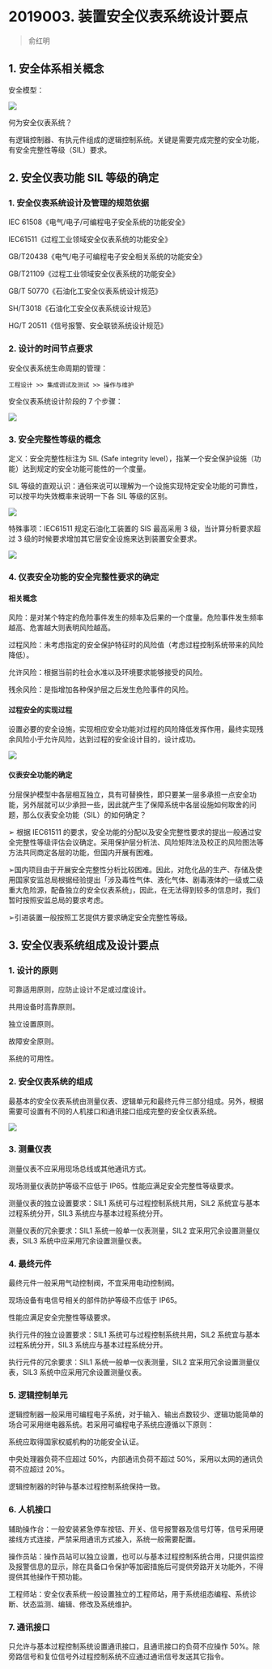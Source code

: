 # 2019003. 装置安全仪表系统设计要点
> 俞红明

## 1. 安全体系相关概念
安全模型：

![](https://raw.githubusercontent.com/dalong0514/selfstudy/master/图片链接/工程培训/2019008.PNG)

何为安全仪表系统？

有逻辑控制器、有执元件组成的逻辑控制系统。关键是需要完成完整的安全功能，有安全完整性等级（SIL）要求。

## 2. 安全仪表功能 SIL 等级的确定

### 1. 安全仪表系统设计及管理的规范依据

IEC 61508《电气/电子/可编程电子安全系统的功能安全》

IEC61511《过程工业领域安全仪表系统的功能安全》

GB/T20438《电气/电子可编程电子安全相关系统的功能安全》

GB/T21109《过程工业领域安全仪表系统的功能安全》

GB/T 50770《石油化工安全仪表系统设计规范》

SH/T3018《石油化工安全仪表系统设计规范》

HG/T 20511《信号报警、安全联锁系统设计规范》

### 2. 设计的时间节点要求

安全仪表系统生命周期的管理：

	工程设计 >> 集成调试及测试 >> 操作与维护

安全仪表系统设计阶段的 7 个步骤：

![](https://raw.githubusercontent.com/dalong0514/selfstudy/master/图片链接/工程培训/2019009.PNG)

### 3. 安全完整性等级的概念

定义：安全完整性标注为 SIL  (Safe integrity level），指某一个安全保护设施（功能）达到规定的安全功能可能性的一个度量。

SIL 等级的直观认识：通俗来说可以理解为一个设施实现特定安全功能的可靠性，可以按平均失效概率来说明一下各 SIL 等级的区别。

![](https://raw.githubusercontent.com/dalong0514/selfstudy/master/图片链接/工程培训/2019010.PNG)

特殊事项：IEC61511 规定石油化工装置的 SIS 最高采用 3 级，当计算分析要求超过 3 级的时候要求增加其它层安全设施来达到装置安全要求。

![](https://raw.githubusercontent.com/dalong0514/selfstudy/master/图片链接/工程培训/2019008.PNG)

### 4. 仪表安全功能的安全完整性要求的确定

#### 相关概念
风险：是对某个特定的危险事件发生的频率及后果的一个度量。危险事件发生频率越高、危害越大则表明风险越高。

过程风险：未考虑指定的安全保护特征时的风险值（考虑过程控制系统带来的风险降低）。

允许风险：根据当前的社会水准以及环境要求能够接受的风险。

残余风险：是指增加各种保护层之后发生危险事件的风险。

#### 过程安全的实现过程
设置必要的安全设施，实现相应安全功能对过程的风险降低发挥作用，最终实现残余风险小于允许风险，达到过程的安全设计目的，设计成功。

![](https://raw.githubusercontent.com/dalong0514/selfstudy/master/图片链接/工程培训/2019011.PNG)

#### 仪表安全功能的确定
分层保护模型中各层相互独立，具有可替换性，即只要某一层多承担一点安全功能，另外层就可以少承担一些，因此就产生了保障系统中各层设施如何取舍的问题，那么仪表安全功能（SIL）的如何确定？

➢ 根据 IEC61511 的要求，安全功能的分配以及安全完整性要求的提出一般通过安全完整性等级评估会议确定。采用保护层分析法、风险矩阵法及校正的风险图法等方法共同商定各层的功能，但国内开展有困难。

➢国内项目由于开展安全完整性分析比较困难。因此，对危化品的生产、存储及使用国家安监总局根据经验提出「涉及毒性气体、液化气体、剧毒液体的一级或二级重大危险源，配备独立的安全仪表系统」，因此，在无法得到较多的信息时，我们暂时按照安监总局的要求考虑。

➢引进装置一般按照工艺提供方要求确定安全完整性等级。

## 3. 安全仪表系统组成及设计要点

### 1. 设计的原则
可靠适用原则，应防止设计不足或过度设计。

共用设备时高靠原则。

独立设置原则。

故障安全原则。

系统的可用性。

### 2. 安全仪表系统的组成
最基本的安全仪表系统由测量仪表、逻辑单元和最终元件三部分组成。另外，根据需要可设置有不同的人机接口和通讯接口组成完整的安全仪表系统。

![](https://raw.githubusercontent.com/dalong0514/selfstudy/master/图片链接/工程培训/2019012.PNG)

### 3. 测量仪表
测量仪表不应采用现场总线或其他通讯方式。

现场测量仪表防护等级不应低于 IP65。性能应满足安全完整性等级要求。

测量仪表的独立设置要求：SIL1 系统可与过程控制系统共用，SIL2 系统宜与基本过程系统分开，SIL3 系统应与基本过程系统分开。

测量仪表的冗余要求：SIL1 系统一般单一仪表测量，SIL2 宜采用冗余设置测量仪表，SIL3 系统中应采用冗余设置测量仪表。

### 4. 最终元件
最终元件一般采用气动控制阀，不宜采用电动控制阀。

现场设备有电信号相关的部件防护等级不应低于 IP65。

性能应满足安全完整性等级要求。

执行元件的独立设置要求：SIL1 系统可与过程控制系统共用，SIL2 系统宜与基本过程系统分开，SIL3 系统应与基本过程系统分开。

执行元件的冗余要求：SIL1 系统一般单一仪表测量，SIL2 宜采用冗余设置测量仪表，SIL3 系统中应采用冗余设置测量仪表。

### 5. 逻辑控制单元
逻辑控制器一般采用可编程电子系统，对于输入、输出点数较少、逻辑功能简单的场合可采用继电器系统。若采用可编程电子系统应遵循以下原则：

系统应取得国家权威机构的功能安全认证。

中央处理器负荷不应超过 50%，内部通讯负荷不超过 50%，采用以太网的通讯负荷不应超过 20%。

逻辑控制器的时钟与基本过程控制系统保持一致。

### 6. 人机接口
辅助操作台：一般安装紧急停车按钮、开关、信号报警器及信号灯等，信号采用硬接线方式连接，严禁采用通讯方式接入，系统一般需要配置。

操作员站：操作员站可以独立设置，也可以与基本过程控制系统合用，只提供监控及报警信息的显示，除在具备口令保护等加密措施后可提供旁路开关功能外，不得提供其他操作干预功能。

工程师站：安全仪表系统一般设置独立的工程师站，用于系统组态编程、系统诊断、状态监测、编辑、修改及系统维护。

### 7. 通讯接口
只允许与基本过程控制系统设置通讯接口，且通讯接口的负荷不应操作 50%。除旁路信号和复位信号外过程控制系统不应通过通讯信号发送其它指令。




